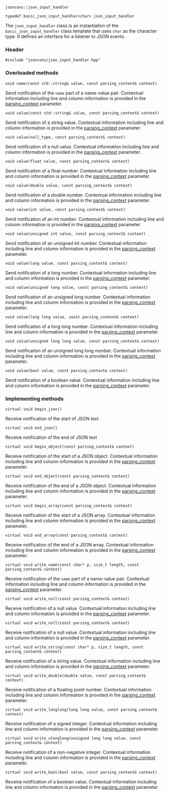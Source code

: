     jsoncons::json_input_handler

    typedef basic_json_input_handler<char> json_input_handler

The `json_input_handler` class is an instantiation of the `basic_json_input_handler` class template that uses `char` as the character type. It defines an interface for a listener to JSON events.

### Header

    #include "jsoncons/json_input_handler.hpp"

### Overloaded methods

    void name(const std::string& value, const parsing_context& context)
Send notification of the `name` part of a name-value pair. Contextual information including
line and column information is provided in the [parsing_context](parsing_context) parameter.  

    void value(const std::string& value, const parsing_context& context)
Send notification of a string value. Contextual information including
line and column information is provided in the [parsing_context](parsing_context) parameter. 

    void value(null_type, const parsing_context& context)
Send notification of a null value. Contextual information including
line and column information is provided in the [parsing_context](parsing_context) parameter. 

    void value(float value, const parsing_context& context)
Send notification of a float number. Contextual information including
line and column information is provided in the [parsing_context](parsing_context) parameter. 

    void value(double value, const parsing_context& context)
Send notification of a double number. Contextual information including
line and column information is provided in the [parsing_context](parsing_context) parameter. 

    void value(int value, const parsing_context& context)
Send notification of an int number. Contextual information including
line and column information is provided in the [parsing_context](parsing_context) parameter. 

    void value(unsigned int value, const parsing_context& context)
Send notification of an unsigned int number. Contextual information including
line and column information is provided in the [parsing_context](parsing_context) parameter. 

    void value(long value, const parsing_context& context)
Send notification of a long number. Contextual information including
line and column information is provided in the [parsing_context](parsing_context) parameter. 

    void value(unsigned long value, const parsing_context& context)
Send notification of an unsigned long number. Contextual information including
line and column information is provided in the [parsing_context](parsing_context) parameter. 

    void value(long long value, const parsing_context& context)
Send notification of a long long number. Contextual information including
line and column information is provided in the [parsing_context](parsing_context) parameter. 

    void value(unsigned long long value, const parsing_context& context)
Send notification of an unsigned long long number. Contextual information including
line and column information is provided in the [parsing_context](parsing_context) parameter. 

    void value(bool value, const parsing_context& context)
Send notification of a boolean value. Contextual information including
line and column information is provided in the [parsing_context](parsing_context) parameter. 

### Implementing methods

    virtual void begin_json()
Receive notification of the start of JSON text

    virtual void end_json()
Receive notification of the end of JSON text

    virtual void begin_object(const parsing_context& context)
Receive notification of the start of a JSON object. Contextual information including
line and column information is provided in the [parsing_context](parsing_context) parameter. 

    virtual void end_object(const parsing_context& context)
Receive notification of the end of a JSON object. Contextual information including
line and column information is provided in the [parsing_context](parsing_context) parameter. 

    virtual void begin_array(const parsing_context& context)
Receive notification of the start of a JSON array. Contextual information including
line and column information is provided in the [parsing_context](parsing_context) parameter. 

    virtual void end_array(const parsing_context& context)
Receive notification of the end of a JSON array. Contextual information including
line and column information is provided in the [parsing_context](parsing_context) parameter. 

    virtual void write_name(const char* p, size_t length, const parsing_context& context)
Receive notification of the `name` part of a name-value pair. Contextual information including
line and column information is provided in the [parsing_context](parsing_context) parameter.  

    virtual void write_null(const parsing_context& context)
Receive notification of a null value. Contextual information including
line and column information is provided in the [parsing_context](parsing_context) parameter. 

    virtual void write_null(const parsing_context& context)
Receive notification of a null value. Contextual information including
line and column information is provided in the [parsing_context](parsing_context) parameter. 

    virtual void write_string(const char* p, size_t length, const parsing_context& context)
Receive notification of a string value. Contextual information including
line and column information is provided in the [parsing_context](parsing_context) parameter. 

    virtual void write_double(double value, const parsing_context& context)
Receive notification of a floating point number. Contextual information including
line and column information is provided in the [parsing_context](parsing_context) parameter. 

    virtual void write_longlong(long long value, const parsing_context& context)
Receive notification of a signed integer. Contextual information including
line and column information is provided in the [parsing_context](parsing_context) parameter. 

    virtual void write_ulonglong(unsigned long long value, const parsing_context& context)
Receive notification of a non-negative integer. Contextual information including
line and column information is provided in the [parsing_context](parsing_context) parameter. 

    virtual void write_bool(bool value, const parsing_context& context)
Receive notification of a boolean value. Contextual information including
line and column information is provided in the [parsing_context](parsing_context) parameter. 

